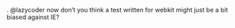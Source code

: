 <!--
id: 194627450
link: http://kevinisom.info/post/194627450/lazycoder-now-dont-you-think-a-test-written
slug: lazycoder-now-dont-you-think-a-test-written
date: Wed Sep 23 2009 14:22:22 GMT+1200 (NZST)
raw: {"blog_name":"kevinisom","id":194627450,"post_url":"http://kevinisom.info/post/194627450/lazycoder-now-dont-you-think-a-test-written","slug":"lazycoder-now-dont-you-think-a-test-written","type":"text","date":"2009-09-23 02:22:22 GMT","timestamp":1253672542,"state":"published","format":"html","reblog_key":"Kw1fAhkm","tags":[],"short_url":"http://tmblr.co/Zw68YyBcSTw","highlighted":[],"feed_item":"http://twitter.com/kev_nz/statuses/4299471485","from_feed_id":"650289","note_count":0,"title":null,"body":"<p>. @lazycoder now don&#8217;t you think a test written for webkit might just be a bit biased against IE?</p>"}
publish: 2009-09-023
tags: 
title: null
-->


. @lazycoder now don’t you think a test written for webkit might just be
a bit biased against IE?


